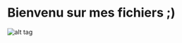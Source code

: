 #               Bienvenu sur mes fichiers ;)



![alt tag](https://www.google.fr/url?sa=i&rct=j&q=&esrc=s&source=images&cd=&cad=rja&uact=8&ved=0ahUKEwi93KHQwojSAhWKcRQKHWhKAtcQjRwIBw&url=http%3A%2F%2Fwww.ichanical.com%2Fprogramming-languages-digital-marketing%2F&psig=AFQjCNE0MvW--4bLnP3CBVKAsBNw5_pozg&ust=1486918878632984)
